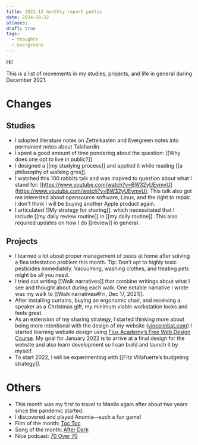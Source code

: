 ```yaml
---
title: 2021-12 monthly report public
date: 2024-10-22
aliases: 
draft: true
tags:
  - thoughts
  - evergreens
---
```

Hi!

This is a list of movements in my studies, projects, and life in general during December 2021.

# Changes

## Studies

- I adopted literature notes on Zettelkasten and Evergreen notes into permanent notes about Talahardin.
- I spent a good amount of time pondering about the question: [[Why does one opt to live in public?]]
- I designed a [[my studying process]] and applied it while reading [[a philosophy of walking gros]].
- I watched this 100 rabbits talk and was inspired to question about what I stand for: [https://www.youtube.com/watch?v=BW32yUEymvU](https://www.youtube.com/watch?v=BW32yUEymvU). This talk also got me interested about opensource software, Linux, and the right to repair. I don't think I will be buying another Apple product again.
- I articulated [[My strategy for sharing]], which necessitated that I include [[my daily review routine]] in [[my daily routine]]. This also required updates on how I do [[review]] in general.

## Projects

- I learned a lot about proper management of pests at home after solving a flea infestation problem this month. Tip: Don’t opt to highly toxic pesticides immediately. Vacuuming, washing clothes, and treating pets might be all you need.
- I tried out writing [[Walk narratives]] that combine writings about what I see and thought about during each walk. One notable narrative I wrote was my walk to [[Walk narratives#Fri, Dec 17, 2021]].
- After installing curtains, buying an ergonomic chair, and receiving a speaker as a Christmas gift, my minimum viable workstation looks and feels great.
- As an extension of my sharing strategy, I started thinking more about being more intentional with the design of my website ([vinceimbat.com](https://vinceimbat.com/)) I started learning website design using [Flux Academy’s Free Web Design Course](https://www.youtube.com/playlist?list=PLXC_gcsKLD6n7p6tHPBxsKjN5hA_quaPI). My goal for January 2022 is to arrive at a final design for the website and also learn development so I can build and launch it by myself.
- To start 2022, I will be experimenting with [[Fitz Villafuerte’s budgeting strategy]].

# Others

- This month was my first to travel to Manila again after about two years since the pandemic started.
- I discovered and played Anomia—such a fun game!
- Film of the month: [Toc Toc](https://www.youtube.com/watch?v=wIgtBUIOb4c)
- Song of the month: [After Dark](https://www.youtube.com/watch?v=waAlgFq9Xq8)
- Nice podcast: [70 Over 70](https://open.spotify.com/show/65RvOjAxR3ty5LMQ6CGcBp)
